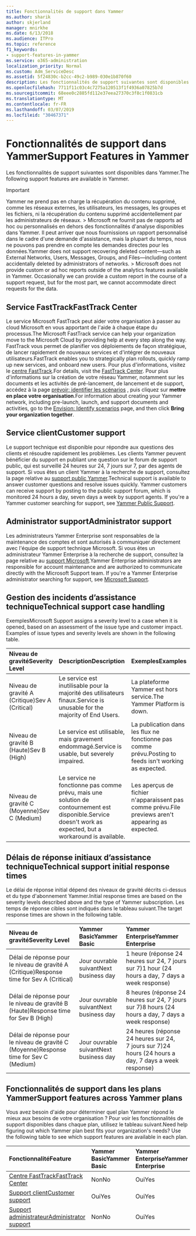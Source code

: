```yaml
---
title: Fonctionnalités de support dans Yammer
ms.author: sharik
author: skjerland
manager: mnirkhe
ms.date: 6/13/2018
ms.audience: ITPro
ms.topic: reference
f1_keywords:
- support-features-in-yammer
ms.service: o365-administration
localization_priority: Normal
ms.custom: Adm_ServiceDesc
ms.assetid: 5f24830c-b2cc-49c2-b989-030e1b870f60
description: Les fonctionnalités de support suivantes sont disponibles dans Yammer.
ms.openlocfilehash: 7711f11c03c4c7275a120513f1f4936a07825b7d
ms.sourcegitcommit: 68eee0c2885fd112e37eea27370c3f8c1f0831cb
ms.translationtype: MT
ms.contentlocale: fr-FR
ms.lasthandoff: 03/07/2019
ms.locfileid: "30467371"
---
```

# <a name="support-features-in-yammer"></a><span data-ttu-id="4b417-103">Fonctionnalités de support dans Yammer</span><span class="sxs-lookup"><span data-stu-id="4b417-103">Support Features in Yammer</span></span>

<span data-ttu-id="4b417-104">Les fonctionnalités de support suivantes sont disponibles dans Yammer.</span><span class="sxs-lookup"><span data-stu-id="4b417-104">The following support features are available in Yammer.</span></span>
  
> [!IMPORTANT]
> <span data-ttu-id="4b417-p101">Yammer ne prend pas en charge la récupération du contenu supprimé, comme les réseaux externes, les utilisateurs, les messages, les groupes et les fichiers, ni la récupération du contenu supprimé accidentellement par les administrateurs de réseaux. > Microsoft ne fournit pas de rapports ad hoc ou personnalisés en dehors des fonctionnalités d'analyse disponibles dans Yammer. Il peut arriver que nous fournissions un rapport personnalisé dans le cadre d'une demande d'assistance, mais la plupart du temps, nous ne pouvons pas prendre en compte les demandes directes pour les données.</span><span class="sxs-lookup"><span data-stu-id="4b417-p101">Yammer does not support recovering deleted content—such as External Networks, Users, Messages, Groups, and Files—including content accidentally deleted by administrators of networks. > Microsoft does not provide custom or ad hoc reports outside of the analytics features available in Yammer. Occasionally we can provide a custom report in the course of a support request, but for the most part, we cannot accommodate direct requests for the data.</span></span> 
  
## <a name="fasttrack-center"></a><span data-ttu-id="4b417-108">Service FastTrack</span><span class="sxs-lookup"><span data-stu-id="4b417-108">FastTrack Center</span></span>
<span data-ttu-id="4b417-109"><a name="bkmk_FastTrackCenter"> </a></span><span class="sxs-lookup"><span data-stu-id="4b417-109"></span></span>

<span data-ttu-id="4b417-110">Le service Microsoft FastTrack peut aider votre organisation à passer au cloud Microsoft en vous apportant de l'aide à chaque étape du processus.</span><span class="sxs-lookup"><span data-stu-id="4b417-110">The Microsoft FastTrack service can help your organization move to the Microsoft Cloud by providing help at every step along the way.</span></span> <span data-ttu-id="4b417-111">FastTrack vous permet de planifier vos déploiements de façon stratégique, de lancer rapidement de nouveaux services et d'intégrer de nouveaux utilisateurs.</span><span class="sxs-lookup"><span data-stu-id="4b417-111">FastTrack enables you to strategically plan rollouts, quickly ramp up new services, and onboard new users.</span></span> <span data-ttu-id="4b417-112">Pour plus d'informations, visitez le [centre FastTrack](https://go.microsoft.com/fwlink/?LinkID=518597&amp;clcid=0x409).</span><span class="sxs-lookup"><span data-stu-id="4b417-112">For details, visit the [FastTrack Center](https://go.microsoft.com/fwlink/?LinkID=518597&amp;clcid=0x409).</span></span> <span data-ttu-id="4b417-113">Pour plus d'informations sur la création de votre réseau Yammer, notamment sur les documents et les activités de pré-lancement, de lancement et de support, accédez à la page [prévoir: identifier les scénarios](https://fasttrack.microsoft.com/office/envision/identify-scenarios) , puis cliquez sur **mettre en place votre organisation**.</span><span class="sxs-lookup"><span data-stu-id="4b417-113">For information about creating your Yammer network, including pre-launch, launch, and support documents and activities, go to the [Envision: Identify scenarios](https://fasttrack.microsoft.com/office/envision/identify-scenarios) page, and then click **Bring your organization together**.</span></span>
  
## <a name="customer-support"></a><span data-ttu-id="4b417-114">Service client</span><span class="sxs-lookup"><span data-stu-id="4b417-114">Customer support</span></span>
<span data-ttu-id="4b417-115"><a name="BKMK_Customersupport"> </a></span><span class="sxs-lookup"><span data-stu-id="4b417-115"></span></span>

<span data-ttu-id="4b417-p103">Le support technique est disponible pour répondre aux questions des clients et résoudre rapidement les problèmes. Les clients Yammer peuvent bénéficier du support en publiant une question sur le forum de support public, qui est surveillé 24 heures sur 24, 7 jours sur 7, par des agents de support. Si vous êtes un client Yammer à la recherche de support, consultez la page relative au [support public Yammer](https://go.microsoft.com/fwlink/p/?LinkId=330921).</span><span class="sxs-lookup"><span data-stu-id="4b417-p103">Technical support is available to answer customer questions and resolve issues quickly. Yammer customers can receive support by posting to the public support forum, which is monitored 24 hours a day, seven days a week by support agents. If you're a Yammer customer searching for support, see [Yammer Public Support](https://go.microsoft.com/fwlink/p/?LinkId=330921).</span></span>
  
## <a name="administrator-support"></a><span data-ttu-id="4b417-119">Administrator support</span><span class="sxs-lookup"><span data-stu-id="4b417-119">Administrator support</span></span>
<span data-ttu-id="4b417-120"><a name="BKMK_Administratorsupport"> </a></span><span class="sxs-lookup"><span data-stu-id="4b417-120"></span></span>

<span data-ttu-id="4b417-p104">Les administrateurs Yammer Enterprise sont responsables de la maintenance des comptes et sont autorisés à communiquer directement avec l'équipe de support technique Microsoft. Si vous êtes un administrateur Yammer Enterprise à la recherche de support, consultez la page relative au [support Microsoft](https://go.microsoft.com/fwlink/p/?LinkId=330922).</span><span class="sxs-lookup"><span data-stu-id="4b417-p104">Yammer Enterprise administrators are responsible for account maintenance and are authorized to communicate directly with the Microsoft Support team. If you're a Yammer Enterprise administrator searching for support, see [Microsoft Support](https://go.microsoft.com/fwlink/p/?LinkId=330922).</span></span>
  
## <a name="technical-support-case-handling"></a><span data-ttu-id="4b417-123">Gestion des incidents d’assistance technique</span><span class="sxs-lookup"><span data-stu-id="4b417-123">Technical support case handling</span></span>
<span data-ttu-id="4b417-124"><a name="BKMK_Administratorsupport"> </a></span><span class="sxs-lookup"><span data-stu-id="4b417-124"></span></span>

<span data-ttu-id="4b417-p105">Exemples</span><span class="sxs-lookup"><span data-stu-id="4b417-p105">Microsoft Support assigns a severity level to a case when it is opened, based on an assessment of the issue type and customer impact. Examples of issue types and severity levels are shown in the following table.</span></span> 
  
|<span data-ttu-id="4b417-127">**Niveau de gravité**</span><span class="sxs-lookup"><span data-stu-id="4b417-127">**Severity Level**</span></span>|<span data-ttu-id="4b417-128">**Description**</span><span class="sxs-lookup"><span data-stu-id="4b417-128">**Description**</span></span>|<span data-ttu-id="4b417-129">**Exemples**</span><span class="sxs-lookup"><span data-stu-id="4b417-129">**Examples**</span></span>|
|:-----|:-----|:-----|
|<span data-ttu-id="4b417-130">Niveau de gravité A (Critique)</span><span class="sxs-lookup"><span data-stu-id="4b417-130">Sev A (Critical)</span></span>  <br/> |<span data-ttu-id="4b417-131">Le service est inutilisable pour la majorité des utilisateurs finaux.</span><span class="sxs-lookup"><span data-stu-id="4b417-131">Service is unusable for the majority of End Users.</span></span>  <br/> |<span data-ttu-id="4b417-132">La plateforme Yammer est hors service.</span><span class="sxs-lookup"><span data-stu-id="4b417-132">The Yammer Platform is down.</span></span>  <br/> |
|<span data-ttu-id="4b417-133">Niveau de gravité B (Haute)</span><span class="sxs-lookup"><span data-stu-id="4b417-133">Sev B (High)</span></span>  <br/> |<span data-ttu-id="4b417-134">Le service est utilisable, mais gravement endommagé.</span><span class="sxs-lookup"><span data-stu-id="4b417-134">Service is usable, but severely impaired.</span></span>  <br/> |<span data-ttu-id="4b417-135">La publication dans les flux ne fonctionne pas comme prévu.</span><span class="sxs-lookup"><span data-stu-id="4b417-135">Posting to feeds isn't working as expected.</span></span>  <br/> |
|<span data-ttu-id="4b417-136">Niveau de gravité C (Moyenne)</span><span class="sxs-lookup"><span data-stu-id="4b417-136">Sev C (Medium)</span></span>  <br/> |<span data-ttu-id="4b417-137">Le service ne fonctionne pas comme prévu, mais une solution de contournement est disponible.</span><span class="sxs-lookup"><span data-stu-id="4b417-137">Service doesn't work as expected, but a workaround is available.</span></span>  <br/> |<span data-ttu-id="4b417-138">Les aperçus de fichier n'apparaissent pas comme prévu.</span><span class="sxs-lookup"><span data-stu-id="4b417-138">File previews aren't appearing as expected.</span></span>  <br/> |
   
## <a name="technical-support-initial-response-times"></a><span data-ttu-id="4b417-139">Délais de réponse initiaux d’assistance technique</span><span class="sxs-lookup"><span data-stu-id="4b417-139">Technical support initial response times</span></span>
<span data-ttu-id="4b417-140"><a name="BKMK_Administratorsupport"> </a></span><span class="sxs-lookup"><span data-stu-id="4b417-140"></span></span>

<span data-ttu-id="4b417-141">Le délai de réponse initial dépend des niveaux de gravité décrits ci-dessus et du type d'abonnement Yammer.</span><span class="sxs-lookup"><span data-stu-id="4b417-141">Initial response times are based on the severity levels described above and the type of Yammer subscription.</span></span> <span data-ttu-id="4b417-142">Les temps de réponse cibles sont indiqués dans le tableau suivant.</span><span class="sxs-lookup"><span data-stu-id="4b417-142">The target response times are shown in the following table.</span></span>
  
|<span data-ttu-id="4b417-143">**Niveau de gravité**</span><span class="sxs-lookup"><span data-stu-id="4b417-143">**Severity Level**</span></span>|<span data-ttu-id="4b417-144">**Yammer Basic**</span><span class="sxs-lookup"><span data-stu-id="4b417-144">**Yammer Basic**</span></span>|<span data-ttu-id="4b417-145">**Yammer Enterprise**</span><span class="sxs-lookup"><span data-stu-id="4b417-145">**Yammer Enterprise**</span></span>|
|:-----|:-----|:-----|
|<span data-ttu-id="4b417-146">Délai de réponse pour le niveau de gravité A (Critique)</span><span class="sxs-lookup"><span data-stu-id="4b417-146">Response time for Sev A (Critical)</span></span>  <br/> |<span data-ttu-id="4b417-147">Jour ouvrable suivant</span><span class="sxs-lookup"><span data-stu-id="4b417-147">Next business day</span></span>  <br/> |<span data-ttu-id="4b417-148">1 heure (réponse 24 heures sur 24, 7 jours sur 7)</span><span class="sxs-lookup"><span data-stu-id="4b417-148">1 hour (24 hours a day, 7 days a week response)</span></span>  <br/> |
|<span data-ttu-id="4b417-149">Délai de réponse pour le niveau de gravité B (Haute)</span><span class="sxs-lookup"><span data-stu-id="4b417-149">Response time for Sev B (High)</span></span>  <br/> |<span data-ttu-id="4b417-150">Jour ouvrable suivant</span><span class="sxs-lookup"><span data-stu-id="4b417-150">Next business day</span></span>  <br/> |<span data-ttu-id="4b417-151">8 heures (réponse 24 heures sur 24, 7 jours sur 7)</span><span class="sxs-lookup"><span data-stu-id="4b417-151">8 hours (24 hours a day, 7 days a week response)</span></span>  <br/> |
|<span data-ttu-id="4b417-152">Délai de réponse pour le niveau de gravité C (Moyenne)</span><span class="sxs-lookup"><span data-stu-id="4b417-152">Response time for Sev C (Medium)</span></span>  <br/> |<span data-ttu-id="4b417-153">Jour ouvrable suivant</span><span class="sxs-lookup"><span data-stu-id="4b417-153">Next business day</span></span>  <br/> |<span data-ttu-id="4b417-154">24 heures (réponse 24 heures sur 24, 7 jours sur 7)</span><span class="sxs-lookup"><span data-stu-id="4b417-154">24 hours (24 hours a day, 7 days a week response)</span></span>  <br/> |
   
## <a name="support-features-across-yammer-plans"></a><span data-ttu-id="4b417-155">Fonctionnalités de support dans les plans Yammer</span><span class="sxs-lookup"><span data-stu-id="4b417-155">Support features across Yammer plans</span></span>
<span data-ttu-id="4b417-156"><a name="BKMK_Administratorsupport"> </a></span><span class="sxs-lookup"><span data-stu-id="4b417-156"></span></span>

<span data-ttu-id="4b417-p107">Vous avez besoin d'aide pour déterminer quel plan Yammer répond le mieux aux besoins de votre organisation ? Pour voir les fonctionnalités de support disponibles dans chaque plan, utilisez le tableau suivant.</span><span class="sxs-lookup"><span data-stu-id="4b417-p107">Need help figuring out which Yammer plan best fits your organization's needs? Use the following table to see which support features are available in each plan.</span></span>
  
|<span data-ttu-id="4b417-159">**Fonctionnalité**</span><span class="sxs-lookup"><span data-stu-id="4b417-159">**Feature**</span></span>|<span data-ttu-id="4b417-160">**Yammer Basic**</span><span class="sxs-lookup"><span data-stu-id="4b417-160">**Yammer Basic**</span></span>|<span data-ttu-id="4b417-161">**Yammer Enterprise**</span><span class="sxs-lookup"><span data-stu-id="4b417-161">**Yammer Enterprise**</span></span>|
|:-----|:-----|:-----|
|[<span data-ttu-id="4b417-162">Centre FastTrack</span><span class="sxs-lookup"><span data-stu-id="4b417-162">FastTrack Center</span></span>](https://go.microsoft.com/fwlink/?LinkID=518597&amp;clcid=0x409) <br/> |<span data-ttu-id="4b417-163">Non</span><span class="sxs-lookup"><span data-stu-id="4b417-163">No</span></span>  <br/> |<span data-ttu-id="4b417-164">Oui</span><span class="sxs-lookup"><span data-stu-id="4b417-164">Yes</span></span>  <br/> |
|[<span data-ttu-id="4b417-165">Support client</span><span class="sxs-lookup"><span data-stu-id="4b417-165">Customer support</span></span>](support-features-in-yammer.md#customer-support) <br/> |<span data-ttu-id="4b417-166">Oui</span><span class="sxs-lookup"><span data-stu-id="4b417-166">Yes</span></span>  <br/> |<span data-ttu-id="4b417-167">Oui</span><span class="sxs-lookup"><span data-stu-id="4b417-167">Yes</span></span>  <br/> |
|[<span data-ttu-id="4b417-168">Support administrateur</span><span class="sxs-lookup"><span data-stu-id="4b417-168">Administrator support</span></span>](support-features-in-yammer.md#administrator-support) <br/> |<span data-ttu-id="4b417-169">Non</span><span class="sxs-lookup"><span data-stu-id="4b417-169">No</span></span>  <br/> |<span data-ttu-id="4b417-170">Oui</span><span class="sxs-lookup"><span data-stu-id="4b417-170">Yes</span></span>  <br/> |
   

